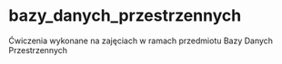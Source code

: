 # bazy_danych_przestrzennych

Ćwiczenia wykonane na zajęciach w ramach przedmiotu Bazy Danych Przestrzennych
